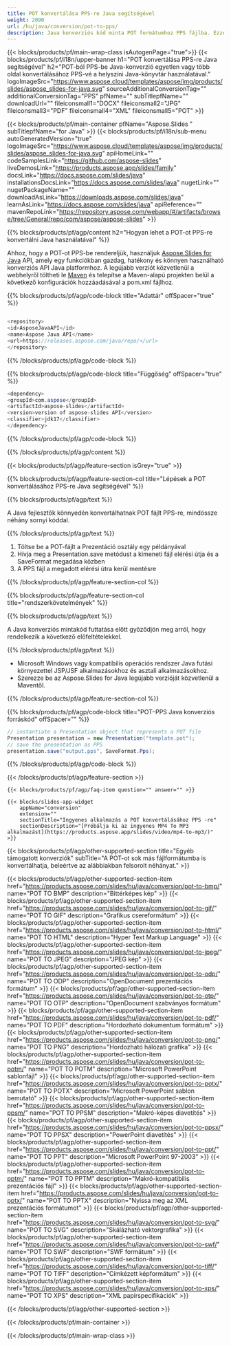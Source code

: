 ```yaml
---
title: POT konvertálása PPS-re Java segítségével
weight: 2090
url: /hu/java/conversion/pot-to-pps/ 
description: Java konverziós kód minta POT formátumhoz PPS fájlba. Ezzel a példakóddal PowerPoint és OpenOffice prezentációkat exportálhat PPS-be bármely webes vagy asztali Java alapú alkalmazáson belül.
---
```


{{< blocks/products/pf/main-wrap-class isAutogenPage="true">}}
{{< blocks/products/pf/i18n/upper-banner h1="POT konvertálása PPS-re Java segítségével" h2="POT-ból PPS-be Java-konverzió egyetlen vagy több oldal konvertálásához PPS-vé a helyszíni Java-könyvtár használatával." logoImageSrc="https://www.aspose.cloud/templates/aspose/img/products/slides/aspose_slides-for-java.svg" sourceAdditionalConversionTag="" additionalConversionTag="PPS" pfName="" subTitlepfName="" downloadUrl="" fileiconsmall1="DOCX" fileiconsmall2="JPG" fileiconsmall3="PDF" fileiconsmall4="XML" fileiconsmall5="POT" >}}

{{< blocks/products/pf/main-container pfName="Aspose.Slides " subTitlepfName="for Java" >}}
{{< blocks/products/pf/i18n/sub-menu autoGeneratedVersion="true" logoImageSrc="https://www.aspose.cloud/templates/aspose/img/products/slides/aspose_slides-for-java.svg" apiHomeLink="" codeSamplesLink="https://github.com/aspose-slides" liveDemosLink="https://products.aspose.app/slides/family" docsLink="https://docs.aspose.com/slides/java" installationsDocsLink="https://docs.aspose.com/slides/java" nugetLink="" nugetPackageName="" downloadAsLink="https://downloads.aspose.com/slides/java" learnAsLink="https://docs.aspose.com/slides/java" apiReference="" mavenRepoLink="https://repository.aspose.com/webapp/#/artifacts/browse/tree/General/repo/com/aspose/aspose-slides" >}}

{{% blocks/products/pf/agp/content h2="Hogyan lehet a POT-ot PPS-re konvertálni Java használatával" %}}

 Ahhoz, hogy a POT-ot PPS-be rendereljük, használjuk
 [Aspose.Slides for Java](https://products.aspose.com/slides/hu/java)
 API, amely egy funkciókban gazdag, hatékony és könnyen használható konverziós API Java platformhoz. A legújabb verziót közvetlenül a webhelyről töltheti le
 [Maven](https://repository.aspose.com/webapp/#/artifacts/browse/tree/General/repo/com/aspose/aspose-slides)
 és telepítse a Maven-alapú projekten belül a következő konfigurációk hozzáadásával a pom.xml fájlhoz.

{{% blocks/products/pf/agp/code-block title="Adattár" offSpacer="true" %}}

```cs

<repository>
<id>AsposeJavaAPI</id>
<name>Aspose Java API</name>
<url>https://releases.aspose.com/java/repo/</url>
</repository>

```

{{% /blocks/products/pf/agp/code-block %}}

{{% blocks/products/pf/agp/code-block title="Függőség" offSpacer="true" %}}

```cs
<dependency>
<groupId>com.aspose</groupId>
<artifactId>aspose-slides</artifactId>
<version>version of aspose-slides API</version>
<classifier>jdk17</classifier>
</dependency>

```

{{% /blocks/products/pf/agp/code-block %}}

{{% /blocks/products/pf/agp/content %}}

{{< blocks/products/pf/agp/feature-section isGrey="true" >}}

{{% blocks/products/pf/agp/feature-section-col title="Lépések a POT konvertálásához PPS-re Java segítségével" %}}

{{% blocks/products/pf/agp/text %}}

 A Java fejlesztők könnyedén konvertálhatnak POT fájlt PPS-re, mindössze néhány sornyi kóddal.

{{% /blocks/products/pf/agp/text %}}

1. Töltse be a POT-fájlt a Prezentáció osztály egy példányával
1. Hívja meg a Presentation.save metódust a kimeneti fájl elérési útja és a SaveFormat megadása közben
1. A PPS fájl a megadott elérési útra kerül mentésre

{{% /blocks/products/pf/agp/feature-section-col %}}

{{% blocks/products/pf/agp/feature-section-col title="rendszerkövetelmények" %}}

{{% blocks/products/pf/agp/text %}}

 A Java konverziós mintakód futtatása előtt győződjön meg arról, hogy rendelkezik a következő előfeltételekkel.

{{% /blocks/products/pf/agp/text %}}

- Microsoft Windows vagy kompatibilis operációs rendszer Java futási környezettel JSP/JSF alkalmazásokhoz és asztali alkalmazásokhoz.
- Szerezze be az Aspose.Slides for Java legújabb verzióját közvetlenül a Maventől.

{{% /blocks/products/pf/agp/feature-section-col %}}

{{% blocks/products/pf/agp/code-block title="POT–PPS Java konverziós forráskód" offSpacer="" %}}

```cs
// instantiate a Presentation object that represents a POT file
Presentation presentation = new Presentation("template.pot");
// save the presentation as PPS
presentation.save("output.pps", SaveFormat.Pps);   

```

{{% /blocks/products/pf/agp/code-block %}}

{{< /blocks/products/pf/agp/feature-section >}}

    {{< blocks/products/pf/agp/faq-item question="" answer="" >}}
 

<!-- aboutfile Starts -->

<!-- aboutfile Ends -->

    {{< blocks/slides-app-widget 
        appName="conversion"
        extension=""
        sectionTitle="Ingyenes alkalmazás a POT konvertálásához PPS -re" 
        sectionDescription="[Próbálja ki az ingyenes MP4 To MP3 alkalmazást](https://products.aspose.app/slides/video/mp4-to-mp3/)" 
    >}}
    
{{< blocks/products/pf/agp/other-supported-section title="Egyéb támogatott konverziók" subTitle="A POT-ot sok más fájlformátumba is konvertálhatja, beleértve az alábbiakban felsorolt ​​néhányat." >}}

{{< blocks/products/pf/agp/other-supported-section-item href="https://products.aspose.com/slides/hu/java/conversion/pot-to-bmp/" name="POT TO BMP" description="Bittérképes kép" >}}
{{< blocks/products/pf/agp/other-supported-section-item href="https://products.aspose.com/slides/hu/java/conversion/pot-to-gif/" name="POT TO GIF" description="Grafikus csereformátum" >}}
{{< blocks/products/pf/agp/other-supported-section-item href="https://products.aspose.com/slides/hu/java/conversion/pot-to-html/" name="POT TO HTML" description="Hyper Text Markup Language" >}}
{{< blocks/products/pf/agp/other-supported-section-item href="https://products.aspose.com/slides/hu/java/conversion/pot-to-jpeg/" name="POT TO JPEG" description="JPEG kép" >}}
{{< blocks/products/pf/agp/other-supported-section-item href="https://products.aspose.com/slides/hu/java/conversion/pot-to-odp/" name="POT TO ODP" description="OpenDocument prezentációs formátum" >}}
{{< blocks/products/pf/agp/other-supported-section-item href="https://products.aspose.com/slides/hu/java/conversion/pot-to-otp/" name="POT TO OTP" description="OpenDocument szabványos formátum" >}}
{{< blocks/products/pf/agp/other-supported-section-item href="https://products.aspose.com/slides/hu/java/conversion/pot-to-pdf/" name="POT TO PDF" description="Hordozható dokumentum formátum" >}}
{{< blocks/products/pf/agp/other-supported-section-item href="https://products.aspose.com/slides/hu/java/conversion/pot-to-png/" name="POT TO PNG" description="Hordozható hálózati grafika" >}}
{{< blocks/products/pf/agp/other-supported-section-item href="https://products.aspose.com/slides/hu/java/conversion/pot-to-potm/" name="POT TO POTM" description="Microsoft PowerPoint sablonfájl" >}}
{{< blocks/products/pf/agp/other-supported-section-item href="https://products.aspose.com/slides/hu/java/conversion/pot-to-potx/" name="POT TO POTX" description="Microsoft PowerPoint sablon bemutató" >}}
{{< blocks/products/pf/agp/other-supported-section-item href="https://products.aspose.com/slides/hu/java/conversion/pot-to-ppsm/" name="POT TO PPSM" description="Makró-képes diavetítés" >}}
{{< blocks/products/pf/agp/other-supported-section-item href="https://products.aspose.com/slides/hu/java/conversion/pot-to-ppsx/" name="POT TO PPSX" description="PowerPoint diavetítés" >}}
{{< blocks/products/pf/agp/other-supported-section-item href="https://products.aspose.com/slides/hu/java/conversion/pot-to-ppt/" name="POT TO PPT" description="Microsoft PowerPoint 97-2003" >}}
{{< blocks/products/pf/agp/other-supported-section-item href="https://products.aspose.com/slides/hu/java/conversion/pot-to-pptm/" name="POT TO PPTM" description="Makró-kompatibilis prezentációs fájl" >}}
{{< blocks/products/pf/agp/other-supported-section-item href="https://products.aspose.com/slides/hu/java/conversion/pot-to-pptx/" name="POT TO PPTX" description="Nyissa meg az XML prezentációs formátumot" >}}
{{< blocks/products/pf/agp/other-supported-section-item href="https://products.aspose.com/slides/hu/java/conversion/pot-to-svg/" name="POT TO SVG" description="Skálázható vektorgrafika" >}}
{{< blocks/products/pf/agp/other-supported-section-item href="https://products.aspose.com/slides/hu/java/conversion/pot-to-swf/" name="POT TO SWF" description="SWF formátum" >}}
{{< blocks/products/pf/agp/other-supported-section-item href="https://products.aspose.com/slides/hu/java/conversion/pot-to-tiff/" name="POT TO TIFF" description="Címkézett képformátum" >}}
{{< blocks/products/pf/agp/other-supported-section-item href="https://products.aspose.com/slides/hu/java/conversion/pot-to-xps/" name="POT TO XPS" description="XML papírspecifikációk" >}}

{{< /blocks/products/pf/agp/other-supported-section >}}

{{< /blocks/products/pf/main-container >}}
    
{{< /blocks/products/pf/main-wrap-class >}}
